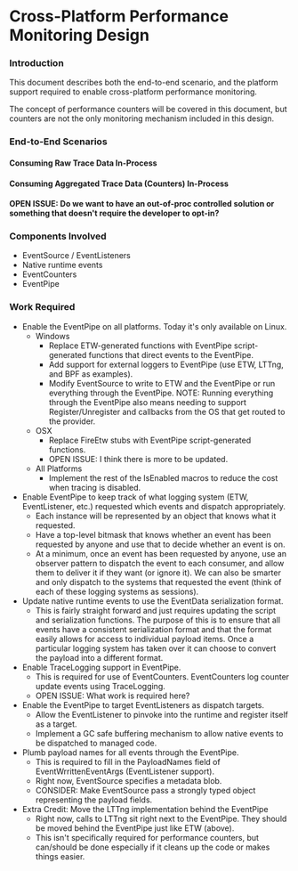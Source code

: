 # Cross-Platform Performance Monitoring Design #

### Introduction ###

This document describes both the end-to-end scenario, and the platform support required to enable cross-platform performance monitoring.

The concept of performance counters will be covered in this document, but counters are not the only monitoring mechanism included in this design.

### End-to-End Scenarios ###

#### Consuming Raw Trace Data In-Process ####

#### Consuming Aggregated Trace Data (Counters) In-Process ####

#### OPEN ISSUE: Do we want to have an out-of-proc controlled solution or something that doesn't require the developer to opt-in? ####

### Components Involved ###

- EventSource / EventListeners
- Native runtime events
- EventCounters
- EventPipe

### Work Required ###

- Enable the EventPipe on all platforms. Today it's only available on Linux.
	- Windows
		- Replace ETW-generated functions with EventPipe script-generated functions that direct events to the EventPipe.
		- Add support for external loggers to EventPipe (use ETW, LTTng, and BPF as examples).
		- Modify EventSource to write to ETW and the EventPipe or run everything through the EventPipe.  NOTE: Running everything through the EventPipe also means needing to support Register/Unregister and callbacks from the OS that get routed to the provider.
	- OSX
		- Replace FireEtw stubs with EventPipe script-generated functions.
		- OPEN ISSUE: I think there is more to be updated.
	- All Platforms
		- Implement the rest of the IsEnabled macros to reduce the cost when tracing is disabled.
- Enable EventPipe to keep track of what logging system (ETW, EventListener, etc.) requested which events and dispatch appropriately.
	- Each instance will be represented by an object that knows what it requested.
	- Have a top-level bitmask that knows whether an event has been requested by anyone and use that to decide whether an event is on.
	- At a minimum, once an event has been requested by anyone, use an observer pattern to dispatch the event to each consumer, and allow them to deliver it if they want (or ignore it).  We can also be smarter and only dispatch to the systems that requested the event (think of each of these logging systems as sessions).
- Update native runtime events to use the EventData serialization format.
	- This is fairly straight forward and just requires updating the script and serialization functions.  The purpose of this is to ensure that all events have a consistent serialization format and that the format easily allows for access to individual payload items.  Once a particular logging system has taken over it can choose to convert the payload into a different format. 
- Enable TraceLogging support in EventPipe.
	- This is required for use of EventCounters.  EventCounters log counter update events using TraceLogging.
	- OPEN ISSUE: What work is required here?
- Enable the EventPipe to target EventListeners as dispatch targets.
	- Allow the EventListener to pinvoke into the runtime and register itself as a target.
	- Implement a GC safe buffering mechanism to allow native events to be dispatched to managed code.
- Plumb payload names for all events through the EventPipe.
	- This is required to fill in the PayloadNames field of EventWrrittenEventArgs (EventListener support).
	- Right now, EventSource specifies a metadata blob.
	- CONSIDER: Make EventSource pass a strongly typed object representing the payload fields.
- Extra Credit: Move the LTTng implementation behind the EventPipe
	- Right now, calls to LTTng sit right next to the EventPipe.  They should be moved behind the EventPipe just like ETW (above).
	- This isn't specifically required for performance counters, but can/should be done especially if it cleans up the code or makes things easier.